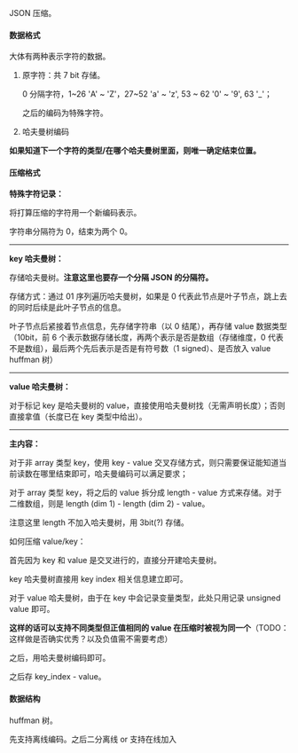 JSON 压缩。

#### 数据格式

大体有两种表示字符的数据。

1. 原字符：共 7 bit 存储。

    0 分隔字符，1~26 'A' ~ 'Z'，27~52 'a' ~ 'z', 53 ~ 62 '0' ~ '9', 63 '_'；

    之后的编码为特殊字符。

2. 哈夫曼树编码

**如果知道下一个字符的类型/在哪个哈夫曼树里面，则唯一确定结束位置。**

#### 压缩格式

**特殊字符记录：**

将打算压缩的字符用一个新编码表示。

字符串分隔符为 0，结束为两个 0。

---

**key 哈夫曼树：**

存储哈夫曼树。**注意这里也要存一个分隔 JSON 的分隔符。**

存储方式：通过 01 序列遍历哈夫曼树，如果是 0 代表此节点是叶子节点，跳上去的同时后续是此叶子节点的信息。

叶子节点后紧接着节点信息，先存储字符串（以 0 结尾），再存储 value 数据类型（10bit，前 6 个表示数据存储长度，再两个表示是否是数组（存储维度，0 代表不是数组），最后两个先后表示是否是有符号数（1 signed）、是否放入 value huffman 树）

---

**value 哈夫曼树：**

对于标记 key 是哈夫曼树的 value，直接使用哈夫曼树找（无需声明长度）；否则直接拿值（长度已在 key 类型中给出）。

---

**主内容：**

对于非 array 类型 key，使用 key - value 交叉存储方式，则只需要保证能知道当前读数在哪里结束即可，哈夫曼编码可以满足要求；

对于 array 类型 key，将之后的 value 拆分成 length - value 方式来存储。对于二维数组，则是 length (dim 1) - length (dim 2) - value。

注意这里 length 不加入哈夫曼树，用 3bit(?) 存储。

如何压缩 value/key：

首先因为 key 和 value 是交叉进行的，直接分开建哈夫曼树。

key 哈夫曼树直接用 key index 相关信息建立即可。

对于 value 哈夫曼树，由于在 key 中会记录变量类型，此处只用记录 unsigned value 即可。

**这样的话可以支持不同类型但正值相同的 value 在压缩时被视为同一个**（TODO：这样做是否确实优秀？以及负值需不需要考虑）

之后，用哈夫曼树编码即可。

之后存 key_index - value。

#### 数据结构

huffman 树。

先支持离线编码。之后二分离线 or 支持在线加入

